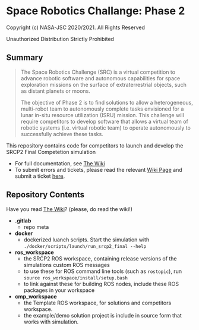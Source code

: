 # Space Robotics Challange: Phase 2

Copyright (c) NASA-JSC 2020/2021. All Rights Reserved

Unauthorized Distribution Strictly Prohibited

## Summary

> The Space Robotics Challenge (SRC) is a virtual competition to advance robotic software
> and autonomous capabilities for space exploration missions on the surface of
> extraterrestrial objects, such as distant planets or moons.
> 
> The objective of Phase 2 is to find solutions to allow a heterogeneous, multi-robot
> team to autonomously complete tasks envisioned for a lunar in-situ resource
> utilization (ISRU) mission. This challenge will require competitors to develop
> software that allows a virtual team of robotic systems (i.e. virtual robotic team)
> to operate autonomously to successfully achieve these tasks.
 
This repository contains code for competitors to launch and develop the SRCP2 Final Competetion simulation

- For full documentation, see [The Wiki](https://gitlab.com/scheducation/srcp2-final-public/-/wikis/home)
- To submit errors and tickets, please read the relevant [Wiki Page](https://gitlab.com/scheducation/srcp2-final-public/-/wikis/home) and submit a ticket [here](https://gitlab.com/scheducation/srcp2-final-public/issues).

## Repository Contents

Have you read [The Wiki](https://gitlab.com/scheducation/srcp2-final-public/-/wikis/home)? (please, do read the wiki!)

- __.gitlab__ 
    - repo meta
- __docker__
    - dockerized luanch scripts. Start the simulation with `./docker/scripts/launch/run_srcp2_final --help`
- __ros_workspace__
    - the SRCP2 ROS workspace, containing release versions of the simulations custom ROS messages
    - to use these for ROS command line tools (such as `rostopic`), run `source ros_workspace/install/setup.bash`
    - to link against these for building ROS nodes, include these ROS packages in your workspace
- __cmp_workspace__
    - the Template ROS workspace, for solutions and competitors workspace.
    - the example/demo solution project is include in source form that works with simulation. 
